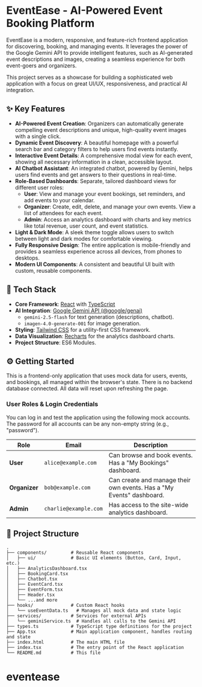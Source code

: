 # EventEase - AI-Powered Event Booking Platform

EventEase is a modern, responsive, and feature-rich frontend application for discovering, booking, and managing events. It leverages the power of the Google Gemini API to provide intelligent features, such as AI-generated event descriptions and images, creating a seamless experience for both event-goers and organizers.

This project serves as a showcase for building a sophisticated web application with a focus on great UI/UX, responsiveness, and practical AI integration.

## ✨ Key Features

- **AI-Powered Event Creation**: Organizers can automatically generate compelling event descriptions and unique, high-quality event images with a single click.
- **Dynamic Event Discovery**: A beautiful homepage with a powerful search bar and category filters to help users find events instantly.
- **Interactive Event Details**: A comprehensive modal view for each event, showing all necessary information in a clean, accessible layout.
- **AI Chatbot Assistant**: An integrated chatbot, powered by Gemini, helps users find events and get answers to their questions in real-time.
- **Role-Based Dashboards**: Separate, tailored dashboard views for different user roles:
    - **User**: View and manage your event bookings, set reminders, and add events to your calendar.
    - **Organizer**: Create, edit, delete, and manage your own events. View a list of attendees for each event.
    - **Admin**: Access an analytics dashboard with charts and key metrics like total revenue, user count, and event statistics.
- **Light & Dark Mode**: A sleek theme toggle allows users to switch between light and dark modes for comfortable viewing.
- **Fully Responsive Design**: The entire application is mobile-friendly and provides a seamless experience across all devices, from phones to desktops.
- **Modern UI Components**: A consistent and beautiful UI built with custom, reusable components.

## 🚀 Tech Stack

- **Core Framework**: [React](https://react.dev/) with [TypeScript](https://www.typescriptlang.org/)
- **AI Integration**: [Google Gemini API (@google/genai)](https://ai.google.dev/)
  - `gemini-2.5-flash` for text generation (descriptions, chatbot).
  - `imagen-4.0-generate-001` for image generation.
- **Styling**: [Tailwind CSS](https://tailwindcss.com/) for a utility-first CSS framework.
- **Data Visualization**: [Recharts](https://recharts.org/) for the analytics dashboard charts.
- **Project Structure**: ES6 Modules.

## ⚙️ Getting Started

This is a frontend-only application that uses mock data for users, events, and bookings, all managed within the browser's state. There is no backend database connected. All data will reset upon refreshing the page.

### User Roles & Login Credentials

You can log in and test the application using the following mock accounts. The password for all accounts can be any non-empty string (e.g., "password").

| Role      | Email                   | Description                                             |
|-----------|-------------------------|---------------------------------------------------------|
| **User**      | `alice@example.com`     | Can browse and book events. Has a "My Bookings" dashboard.     |
| **Organizer** | `bob@example.com`       | Can create and manage their own events. Has a "My Events" dashboard. |
| **Admin**     | `charlie@example.com`   | Has access to the site-wide analytics dashboard.        |

## 📁 Project Structure

```
.
├── components/         # Reusable React components
│   ├── ui/             # Basic UI elements (Button, Card, Input, etc.)
│   ├── AnalyticsDashboard.tsx
│   ├── BookingCard.tsx
│   ├── Chatbot.tsx
│   ├── EventCard.tsx
│   ├── EventForm.tsx
│   ├── Header.tsx
│   └── ...and more
├── hooks/              # Custom React hooks
│   └── useEventData.ts   # Manages all mock data and state logic
├── services/           # Services for external APIs
│   └── geminiService.ts  # Handles all calls to the Gemini API
├── types.ts            # TypeScript type definitions for the project
├── App.tsx             # Main application component, handles routing and state
├── index.html          # The main HTML file
├── index.tsx           # The entry point of the React application
└── README.md           # This file
```
# eventease
